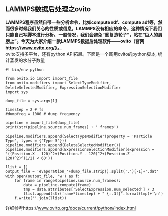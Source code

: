 ## LAMMPS数据后处理之ovito  
**LAMMPS程序虽然自带一些分析命令，比如compute rdf、compute adf等，然而很多时候我们关心的性质或信息，LAMMPS没有相应的命令，这种情况下我们只能自己写脚本进行分析。一般情况，我们会避免“重复造轮子”，站在“巨人的肩膀上”。今天为大家介绍一款LAMMPS数据后处理软件——ovito（官网https://www.ovito.org/）。**  
ovito支持多平台，还有python API拓展。下面是一个调用ovito的python脚本, 统计蒸发的水分子数量  
```
#! bin/env python

from ovito.io import import_file
from ovito.modifiers import SelectTypeModifier, DeleteSelectedModifier, ExpressionSelectionModifier
import sys

dump_file = sys.argv[1]

timestep = 2 # fs
#dumpfreq = 1000 # dump frequency

pipeline = import_file(dump_file)
print(str(pipeline.source.num_frames) + ' frames')

pipeline.modifiers.append(SelectTypeModifier(property = 'Particle Type', types = {'Type 3'}))
pipeline.modifiers.append(DeleteSelectedModifier())
pipeline.modifiers.append(ExpressionSelectionModifier(expression = '((Position.X - 120)^2+(Position.Y - 120)^2+(Position.Z - 120)^2)^(1/2) < 60'))

llist = []
output_file = 'evaporation_'+dump_file.strip().split('.')[-1]+'.dat'
with open(output_file, 'w') as f:
    for frame in range(pipeline.source.num_frames):
        data = pipeline.compute(frame)
        tmp = data.attributes['SelectExpression.num_selected'] / 3
        llist.append(str(frame*timestep) + " {:.3f}".format(tmp)+'\n')
    f.write(''.join(llist))
```
详细参考https://www.ovito.org/docs/current/python/index.html